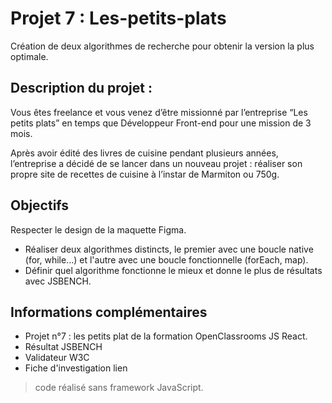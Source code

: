 # Projet 7 : Les-petits-plats
Création de deux algorithmes de recherche pour obtenir la version la plus optimale.

## Description du projet :
Vous êtes freelance et vous venez d’être missionné par l’entreprise “Les petits plats” en temps que Développeur Front-end pour une mission de 3 mois.

Après avoir édité des livres de cuisine pendant plusieurs années, l’entreprise a décidé de se lancer dans un nouveau projet : réaliser son propre site de recettes de cuisine à l’instar de Marmiton ou 750g.

## Objectifs
Respecter le design de la maquette Figma.

* Réaliser deux algorithmes distincts, le premier avec une boucle native (for, while...) et l'autre avec une boucle fonctionnelle (forEach, map).
* Définir quel algorithme fonctionne le mieux et donne le plus de résultats avec JSBENCH.


## Informations complémentaires

* Projet n°7 : les petits plat de la formation OpenClassrooms JS React.
* Résultat JSBENCH
* Validateur W3C
* Fiche d'investigation lien
> code réalisé sans framework JavaScript.

